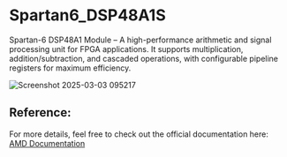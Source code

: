 # Spartan6_DSP48A1S

Spartan-6 DSP48A1 Module – A high-performance arithmetic and signal processing unit for FPGA applications. It supports multiplication, addition/subtraction, and cascaded operations, with configurable pipeline registers for maximum efficiency.

![Screenshot 2025-03-03 095217](https://github.com/user-attachments/assets/b6770544-7917-4f82-854d-5920f417d84c)





## Reference:
For more details, feel free to check out the official documentation here:  [AMD Documentation](https://docs.amd.com/v/u/~ta5R6V5ywmej~eY5UAEpg)


